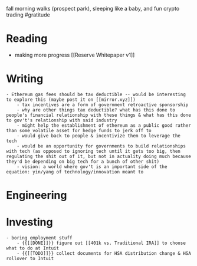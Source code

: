 fall morning walks (prospect park), sleeping like a baby, and fun crypto trading #gratitude

# Reading
- making more progress [[Reserve Whitepaper v1]]

# Writing
    - Ethereum gas fees should be tax deductible -- would be interesting to explore this (maybe post it on [[mirror.xyz]])
        - tax incentives are a form of government retroactive sponsorship
        - why are other things tax deductible? what has this done to people's financial relationship with these things & what has this done to gov't's relationship with said industry
        - might help the establishment of ethereum as a public good rather than some volatile asset for hedge funds to jerk off to
        - would give back to people & incentivize them to leverage the tech
        - would be an opportunity for governments to build relationships with tech (as opposed to ignoring tech until it gets too big, then regulating the shit out of it, but not in actuality doing much because they'd be depending on big tech for a bunch of other shit)
        - vision: a world where gov't is an important side of the equation: yin/yang of technology/innovation meant to
# Engineering
# Investing
    - boring employment stuff
        - {{[[DONE]]}} figure out [[401k vs. Traditional IRA]] to choose what to do at Intuit
        - {{[[TODO]]}} collect documents for HSA distribution change & HSA rollover to Intuit
